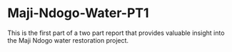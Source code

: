 # Maji-Ndogo-Water-PT1
This is the first part of a two part report that provides valuable insight into the Maji Ndogo water restoration project.
